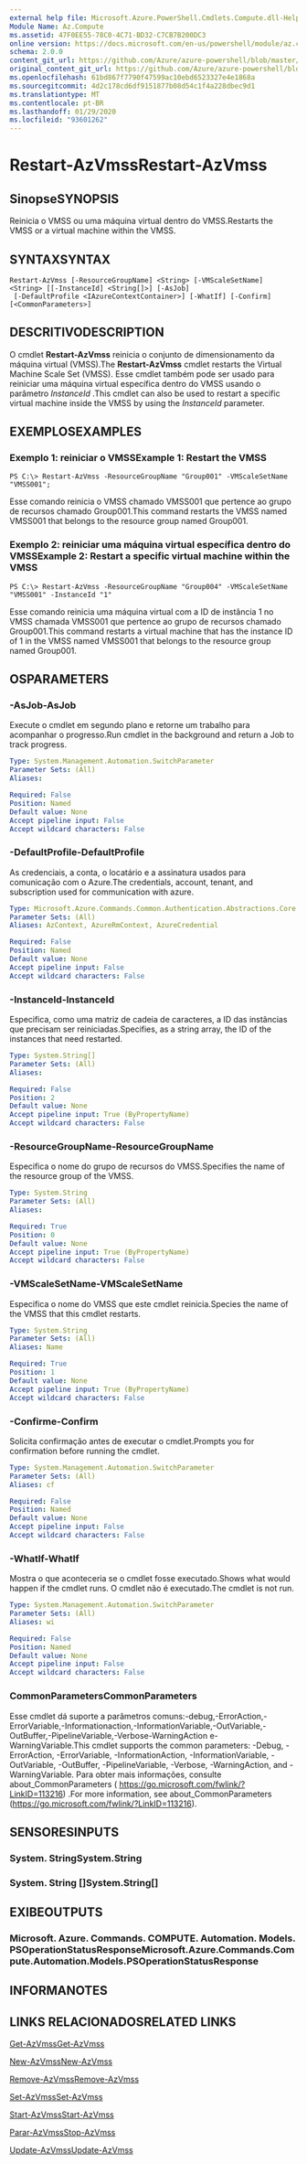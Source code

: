```yaml
---
external help file: Microsoft.Azure.PowerShell.Cmdlets.Compute.dll-Help.xml
Module Name: Az.Compute
ms.assetid: 47F0EE55-78C0-4C71-BD32-C7CB7B200DC3
online version: https://docs.microsoft.com/en-us/powershell/module/az.compute/restart-azvmss
schema: 2.0.0
content_git_url: https://github.com/Azure/azure-powershell/blob/master/src/Compute/Compute/help/Restart-AzVmss.md
original_content_git_url: https://github.com/Azure/azure-powershell/blob/master/src/Compute/Compute/help/Restart-AzVmss.md
ms.openlocfilehash: 61bd867f7790f47599ac10ebd6523327e4e1868a
ms.sourcegitcommit: 4d2c178cd6df9151877b08d54c1f4a228dbec9d1
ms.translationtype: MT
ms.contentlocale: pt-BR
ms.lasthandoff: 01/29/2020
ms.locfileid: "93601262"
---
```

# <span data-ttu-id="69049-101">Restart-AzVmss</span><span class="sxs-lookup"><span data-stu-id="69049-101">Restart-AzVmss</span></span>

## <span data-ttu-id="69049-102">Sinopse</span><span class="sxs-lookup"><span data-stu-id="69049-102">SYNOPSIS</span></span>
<span data-ttu-id="69049-103">Reinicia o VMSS ou uma máquina virtual dentro do VMSS.</span><span class="sxs-lookup"><span data-stu-id="69049-103">Restarts the VMSS or a virtual machine within the VMSS.</span></span>

## <span data-ttu-id="69049-104">SYNTAX</span><span class="sxs-lookup"><span data-stu-id="69049-104">SYNTAX</span></span>

```
Restart-AzVmss [-ResourceGroupName] <String> [-VMScaleSetName] <String> [[-InstanceId] <String[]>] [-AsJob]
 [-DefaultProfile <IAzureContextContainer>] [-WhatIf] [-Confirm] [<CommonParameters>]
```

## <span data-ttu-id="69049-105">DESCRITIVO</span><span class="sxs-lookup"><span data-stu-id="69049-105">DESCRIPTION</span></span>
<span data-ttu-id="69049-106">O cmdlet **Restart-AzVmss** reinicia o conjunto de dimensionamento da máquina virtual (VMSS).</span><span class="sxs-lookup"><span data-stu-id="69049-106">The **Restart-AzVmss** cmdlet restarts the Virtual Machine Scale Set (VMSS).</span></span>
<span data-ttu-id="69049-107">Esse cmdlet também pode ser usado para reiniciar uma máquina virtual específica dentro do VMSS usando o parâmetro *InstanceId* .</span><span class="sxs-lookup"><span data-stu-id="69049-107">This cmdlet can also be used to restart a specific virtual machine inside the VMSS by using the *InstanceId* parameter.</span></span>

## <span data-ttu-id="69049-108">EXEMPLOS</span><span class="sxs-lookup"><span data-stu-id="69049-108">EXAMPLES</span></span>

### <span data-ttu-id="69049-109">Exemplo 1: reiniciar o VMSS</span><span class="sxs-lookup"><span data-stu-id="69049-109">Example 1: Restart the VMSS</span></span>
```
PS C:\> Restart-AzVmss -ResourceGroupName "Group001" -VMScaleSetName "VMSS001";
```

<span data-ttu-id="69049-110">Esse comando reinicia o VMSS chamado VMSS001 que pertence ao grupo de recursos chamado Group001.</span><span class="sxs-lookup"><span data-stu-id="69049-110">This command restarts the VMSS named VMSS001 that belongs to the resource group named Group001.</span></span>

### <span data-ttu-id="69049-111">Exemplo 2: reiniciar uma máquina virtual específica dentro do VMSS</span><span class="sxs-lookup"><span data-stu-id="69049-111">Example 2: Restart a specific virtual machine within the VMSS</span></span>
```
PS C:\> Restart-AzVmss -ResourceGroupName "Group004" -VMScaleSetName "VMSS001" -InstanceId "1"
```

<span data-ttu-id="69049-112">Esse comando reinicia uma máquina virtual com a ID de instância 1 no VMSS chamada VMSS001 que pertence ao grupo de recursos chamado Group001.</span><span class="sxs-lookup"><span data-stu-id="69049-112">This command restarts a virtual machine that has the instance ID of 1 in the VMSS named VMSS001 that belongs to the resource group named Group001.</span></span>

## <span data-ttu-id="69049-113">OS</span><span class="sxs-lookup"><span data-stu-id="69049-113">PARAMETERS</span></span>

### <span data-ttu-id="69049-114">-AsJob</span><span class="sxs-lookup"><span data-stu-id="69049-114">-AsJob</span></span>
<span data-ttu-id="69049-115">Execute o cmdlet em segundo plano e retorne um trabalho para acompanhar o progresso.</span><span class="sxs-lookup"><span data-stu-id="69049-115">Run cmdlet in the background and return a Job to track progress.</span></span>

```yaml
Type: System.Management.Automation.SwitchParameter
Parameter Sets: (All)
Aliases:

Required: False
Position: Named
Default value: None
Accept pipeline input: False
Accept wildcard characters: False
```

### <span data-ttu-id="69049-116">-DefaultProfile</span><span class="sxs-lookup"><span data-stu-id="69049-116">-DefaultProfile</span></span>
<span data-ttu-id="69049-117">As credenciais, a conta, o locatário e a assinatura usados para comunicação com o Azure.</span><span class="sxs-lookup"><span data-stu-id="69049-117">The credentials, account, tenant, and subscription used for communication with azure.</span></span>

```yaml
Type: Microsoft.Azure.Commands.Common.Authentication.Abstractions.Core.IAzureContextContainer
Parameter Sets: (All)
Aliases: AzContext, AzureRmContext, AzureCredential

Required: False
Position: Named
Default value: None
Accept pipeline input: False
Accept wildcard characters: False
```

### <span data-ttu-id="69049-118">-InstanceId</span><span class="sxs-lookup"><span data-stu-id="69049-118">-InstanceId</span></span>
<span data-ttu-id="69049-119">Especifica, como uma matriz de cadeia de caracteres, a ID das instâncias que precisam ser reiniciadas.</span><span class="sxs-lookup"><span data-stu-id="69049-119">Specifies, as a string array, the ID of the instances that need restarted.</span></span>

```yaml
Type: System.String[]
Parameter Sets: (All)
Aliases:

Required: False
Position: 2
Default value: None
Accept pipeline input: True (ByPropertyName)
Accept wildcard characters: False
```

### <span data-ttu-id="69049-120">-ResourceGroupName</span><span class="sxs-lookup"><span data-stu-id="69049-120">-ResourceGroupName</span></span>
<span data-ttu-id="69049-121">Especifica o nome do grupo de recursos do VMSS.</span><span class="sxs-lookup"><span data-stu-id="69049-121">Specifies the name of the resource group of the VMSS.</span></span>

```yaml
Type: System.String
Parameter Sets: (All)
Aliases:

Required: True
Position: 0
Default value: None
Accept pipeline input: True (ByPropertyName)
Accept wildcard characters: False
```

### <span data-ttu-id="69049-122">-VMScaleSetName</span><span class="sxs-lookup"><span data-stu-id="69049-122">-VMScaleSetName</span></span>
<span data-ttu-id="69049-123">Especifica o nome do VMSS que este cmdlet reinicia.</span><span class="sxs-lookup"><span data-stu-id="69049-123">Species the name of the VMSS that this cmdlet restarts.</span></span>

```yaml
Type: System.String
Parameter Sets: (All)
Aliases: Name

Required: True
Position: 1
Default value: None
Accept pipeline input: True (ByPropertyName)
Accept wildcard characters: False
```

### <span data-ttu-id="69049-124">-Confirme</span><span class="sxs-lookup"><span data-stu-id="69049-124">-Confirm</span></span>
<span data-ttu-id="69049-125">Solicita confirmação antes de executar o cmdlet.</span><span class="sxs-lookup"><span data-stu-id="69049-125">Prompts you for confirmation before running the cmdlet.</span></span>

```yaml
Type: System.Management.Automation.SwitchParameter
Parameter Sets: (All)
Aliases: cf

Required: False
Position: Named
Default value: None
Accept pipeline input: False
Accept wildcard characters: False
```

### <span data-ttu-id="69049-126">-WhatIf</span><span class="sxs-lookup"><span data-stu-id="69049-126">-WhatIf</span></span>
<span data-ttu-id="69049-127">Mostra o que aconteceria se o cmdlet fosse executado.</span><span class="sxs-lookup"><span data-stu-id="69049-127">Shows what would happen if the cmdlet runs.</span></span> <span data-ttu-id="69049-128">O cmdlet não é executado.</span><span class="sxs-lookup"><span data-stu-id="69049-128">The cmdlet is not run.</span></span>

```yaml
Type: System.Management.Automation.SwitchParameter
Parameter Sets: (All)
Aliases: wi

Required: False
Position: Named
Default value: None
Accept pipeline input: False
Accept wildcard characters: False
```

### <span data-ttu-id="69049-129">CommonParameters</span><span class="sxs-lookup"><span data-stu-id="69049-129">CommonParameters</span></span>
<span data-ttu-id="69049-130">Esse cmdlet dá suporte a parâmetros comuns:-debug,-ErrorAction,-ErrorVariable,-Informationaction,-InformationVariable,-OutVariable,-OutBuffer,-PipelineVariable,-Verbose-WarningAction e-WarningVariable.</span><span class="sxs-lookup"><span data-stu-id="69049-130">This cmdlet supports the common parameters: -Debug, -ErrorAction, -ErrorVariable, -InformationAction, -InformationVariable, -OutVariable, -OutBuffer, -PipelineVariable, -Verbose, -WarningAction, and -WarningVariable.</span></span> <span data-ttu-id="69049-131">Para obter mais informações, consulte about_CommonParameters ( https://go.microsoft.com/fwlink/?LinkID=113216) .</span><span class="sxs-lookup"><span data-stu-id="69049-131">For more information, see about_CommonParameters (https://go.microsoft.com/fwlink/?LinkID=113216).</span></span>

## <span data-ttu-id="69049-132">SENSORES</span><span class="sxs-lookup"><span data-stu-id="69049-132">INPUTS</span></span>

### <span data-ttu-id="69049-133">System. String</span><span class="sxs-lookup"><span data-stu-id="69049-133">System.String</span></span>

### <span data-ttu-id="69049-134">System. String []</span><span class="sxs-lookup"><span data-stu-id="69049-134">System.String[]</span></span>

## <span data-ttu-id="69049-135">EXIBE</span><span class="sxs-lookup"><span data-stu-id="69049-135">OUTPUTS</span></span>

### <span data-ttu-id="69049-136">Microsoft. Azure. Commands. COMPUTE. Automation. Models. PSOperationStatusResponse</span><span class="sxs-lookup"><span data-stu-id="69049-136">Microsoft.Azure.Commands.Compute.Automation.Models.PSOperationStatusResponse</span></span>

## <span data-ttu-id="69049-137">INFORMA</span><span class="sxs-lookup"><span data-stu-id="69049-137">NOTES</span></span>

## <span data-ttu-id="69049-138">LINKS RELACIONADOS</span><span class="sxs-lookup"><span data-stu-id="69049-138">RELATED LINKS</span></span>

[<span data-ttu-id="69049-139">Get-AzVmss</span><span class="sxs-lookup"><span data-stu-id="69049-139">Get-AzVmss</span></span>](./Get-AzVmss.md)

[<span data-ttu-id="69049-140">New-AzVmss</span><span class="sxs-lookup"><span data-stu-id="69049-140">New-AzVmss</span></span>](./New-AzVmss.md)

[<span data-ttu-id="69049-141">Remove-AzVmss</span><span class="sxs-lookup"><span data-stu-id="69049-141">Remove-AzVmss</span></span>](./Remove-AzVmss.md)

[<span data-ttu-id="69049-142">Set-AzVmss</span><span class="sxs-lookup"><span data-stu-id="69049-142">Set-AzVmss</span></span>](./Set-AzVmss.md)

[<span data-ttu-id="69049-143">Start-AzVmss</span><span class="sxs-lookup"><span data-stu-id="69049-143">Start-AzVmss</span></span>](./Start-AzVmss.md)

[<span data-ttu-id="69049-144">Parar-AzVmss</span><span class="sxs-lookup"><span data-stu-id="69049-144">Stop-AzVmss</span></span>](./Stop-AzVmss.md)

[<span data-ttu-id="69049-145">Update-AzVmss</span><span class="sxs-lookup"><span data-stu-id="69049-145">Update-AzVmss</span></span>](./Update-AzVmss.md)



